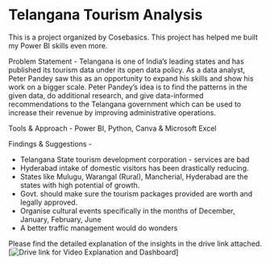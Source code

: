 # Telangana Tourism Analysis
This is a project organized by Cosebasics. This project has helped me built my Power BI skills even more. 

Problem Statement - Telangana is one of India’s leading states and has published its tourism data under its open data policy. As a data analyst, Peter Pandey saw this as an opportunity to expand his skills and show his work on a bigger scale. Peter Pandey’s idea is to find the patterns in the given data, do additional research, and give data-informed recommendations to the Telangana government which can be used to increase their revenue by improving administrative operations.

Tools & Approach - Power BI, Python, Canva & Microsoft Excel

Findings & Suggestions - 
- Telangana State tourism development corporation - services are bad
- Hyderabad intake of domestic visitors has been drastically reducing.
- States like Mulugu, Warangal (Rural), Mancherial, Hyderabad are the states with high potential of growth.
- Govt. should make sure the tourism packages provided are worth and legally approved.
- Organise cultural events specifically in the months of December, January, February, June
- A better traffic management would do wonders

Please find the detailed explanation of the insights in the drive link attached.
[![Drive link for Video Explanation and Dashboard](https://drive.google.com/drive/folders/1g3SRBi6bzizw_P1tADyLrb3x3f0wjuad)]
